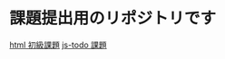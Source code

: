# 課題提出用のリポジトリです

<a href="https://yuuya-apple.github.io/hc_practice/html_css_output_beginner/html/practice.html" target="\_blank">html 初級課題</a>
<a href="https://yuuya-apple.github.io/hc_practice/html_css_output_beginner/html/practice.html" target="\_blank">js-todo 課題</a>
